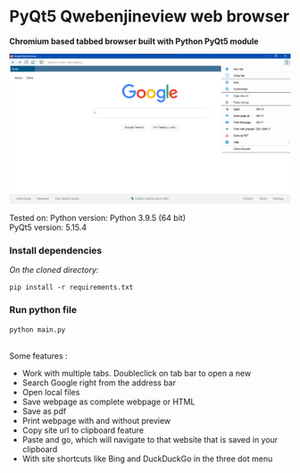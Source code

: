 # PyQt5 Qwebenjineview web browser
**Chromium based tabbed browser built with Python PyQt5 module**

<img src="./browser-screenshot.png" alt="Screenshot"/>

Tested on:
Python version: Python 3.9.5 (64 bit)<br>
PyQt5 version: 5.15.4

<h3>Install dependencies</h3>
<i>On the cloned directory:</i>

```
pip install -r requirements.txt
```

<h3>Run python file</h3>

```
python main.py
```

<br>
Some features :
  <ul>
    <li>Work with multiple tabs. Doubleclick on tab bar to open a new</li>
    <li>Search Google right from the address bar</li>
    <li>Open local files</li>
    <li>Save webpage as complete webpage or HTML</li>
    <li>Save as pdf</li>
    <li>Print webpage with and without preview</li>
    <li>Copy site url to clipboard feature</li>
    <li>Paste and go, which will navigate to that website that is saved in your clipboard</li>
    <li>With site shortcuts like Bing and DuckDuckGo in the three dot menu</li>
  </ul>
<br>

